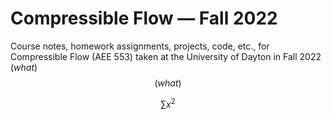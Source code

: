 # Compressible Flow — Fall 2022
Course notes, homework assignments, projects, code, etc., for Compressible Flow (AEE 553) taken at the University of Dayton in Fall 2022
$\left(what\right)$
$$\left(what\right)$$

```math
  \sum{x^2}
```
